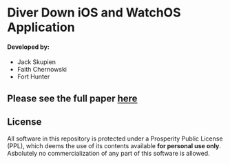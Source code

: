 # Diver Down iOS and WatchOS Application
#### Developed by:
* Jack Skupien
* Faith Chernowski
* Fort Hunter

## Please see the full paper [here](https://drive.google.com/uc?export=download&id=1n2JJLHxvNATn6pjkhKKI5rOQZSwYXr5Q)

## License
All software in this repository is protected under a Prosperity Public License (PPL), which deems the use of its contents available **for personal use only**. Asbolutely no commercialization of any part of this software is allowed.
